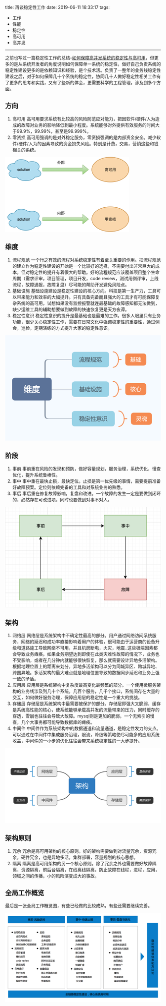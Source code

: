 title: 再谈稳定性工作
date: 2019-06-11 16:33:17
tags:
- 工作
- 性能
- 稳定性
- 高可用
- 高并发

---

之前也写过一篇稳定性工作的总结-[如何保障高并发系统的稳定性与高可用](http://minotaursu.com/2018/03/12/%E5%A6%82%E4%BD%95%E4%BF%9D%E9%9A%9C%E9%AB%98%E5%B9%B6%E5%8F%91%E7%B3%BB%E7%BB%9F%E7%9A%84%E7%A8%B3%E5%AE%9A%E6%80%A7%E4%B8%8E%E9%AB%98%E5%8F%AF%E7%94%A8/)，但更多的是从系统开发者的角度说明如何保障单一系统的稳定性，做好自己负责系统的稳定性建设更多的是依赖知识和经验，是个技术活。负责了一整年的业务线稳定性建设之后，对于如何保障几十个系统的稳定性，协同几十人做好稳定性相关工作有了更多的思考和实践，又有了些新的体会，更需要科学的工程管理，涉及到多个方面。

## 方向
1. 高可用
高可用要求系统有比较高的风险防范应对能力，把因软件/硬件/人为造成的故障对业务的影响降低到最小程度。系统能够对外提供有效服务的时间大于99.9%，99.99%，甚至是99.999%。 
2. 零资损
高可用强调的是对外稳定服务，零资损强调的是内部资金安全。减少软件/硬件/人为的因素导致的资金损失风险。特别是计费，交易，营销这些和钱相关的系统。

![](https://raw.githubusercontent.com/minotaursu/minotaursu.github.io/source/images/direction.png)

## 维度
1. 流程规范
一个行之有效的流程对系统稳定性有着至关重要的作用。把流程规范的建立作为稳定性建设的开始是一个比较好的选择，不需要付出非常巨大的成本，但对稳定性的提升有着很大的帮助。好的流程规范应该覆盖项目整个生命周期（需求评审，项目管理，项目开发，code review，测试用例评审，上线流程，故障通报，故障复盘）尽可能的帮助开发避免风险点。
2. 基础设施
基础设施建设是稳定性建设的核心方向。科技是第一生产力，工具可以带来能力和效率的大幅提升。只有具备完备而且强大的工具才有可能保障复杂系统的高可用，试想如果没有监控报警就连最基础的故障感知都无法做到，缺少运维工具的辅助想要做到故障的快速恢复更是天方夜谭。
3. 稳定性意识
稳定性意识的提升是最基础也是最难的工作。很多人眼里只有业务功能，很少关心稳定性工作，需要在日常文化中强调稳定性的重要性，通过例会，巡检，定期演练的方式提升大家的稳定性意识。

![](https://raw.githubusercontent.com/minotaursu/minotaursu.github.io/source/images/metrics.png)

## 阶段
1. 事前
事前重在风险的发现和预防，做好容量规划，服务治理，系统优化，慢查优化，提升系统鲁棒性。
2. 事中
事中重在最快止损，最快定位。止损是第一优先级的事情，需要提前准备好故障预案。定位则依赖完备的工具和对系统业务的熟悉。
3. 事后
事后重在修复故障影响，复盘和改进。一个故障的发生一定是要做到闭环的，必然存在可改进项，同时也要做到对事不对人。

![](https://raw.githubusercontent.com/minotaursu/minotaursu.github.io/source/images/stage.png)

## 架构
1. 网络层
网络层是系统架构中不确定性最高的部分。用户通过网络访问系统服务，网络的延迟和成功率直接影响着用户的体验，很可能由于运营商的设备升级和道路施工导致网络不可用，并且机房断电，火灾，地震..这些极端因素都会导致业务瘫痪，如果业务期望达到即使在此类灾难性故障的情况下，业务也不受影响，或者在几分钟内就能够很快恢复，那么就需要设计异地多活架构。根据地理位置上的距离来划分，异地多活架构可以分为同城异区、跨城异地、跨国异地。多活架构的最大难点就是地理位置导致的数据同步延迟和业务上强一致的矛盾。
2. 应用层
应用层是系统架构中复杂度最高变化最频繁的部分。一个使用微服务架构的业务线涉及到几十个系统，几百个服务，几千个接口，系统间存在大量的交互，如何做好服务治理，保障应用层的稳定性是一个重大的挑战。
3. 存储层
存储层是系统架构中最需要被保护的部分。存储层即强大又脆弱，缓存是系统高性能的核心，使系统能够承载高并发的流量带来的压力，同时缓存的穿透，雪崩也往往会导致大故障。mysql则是更加的脆弱，一个无索引的慢查，几个大事务都可能导致数据库的瘫痪。
4. 中间件
中间件作为系统架构中的数据通道和流量通道，是稳定性发力的支点。可以通过在中间件中集成服务治理，限流，降级等策略使尽可能多的应用系统收益，中间件的一小步的优化往往会带来系统稳定性的一大步提升。

![](https://raw.githubusercontent.com/minotaursu/minotaursu.github.io/source/images/layerx.png)


## 架构原则
1. 冗余 
冗余是高可用架构的核心原则。好的架构需要做到对流量冗余，资源冗余，硬件冗余，也是异地多活，集群部署，容量规划的核心思想。
2. 隔离
隔离是高可用架构的另一个核心原则。除了冗余之外也需要做好故障隔离，资源隔离，前后台隔离，在线离线隔离，防止故障在线程，进程，应用，领域之间的传播，小的风险演变成大的事故。

## 全局工作概览
最后是一张全局工作概览图，有些已经做的比较成熟，有些还需要继续完善。

![](https://raw.githubusercontent.com/minotaursu/minotaursu.github.io/source/images/availability.png)
